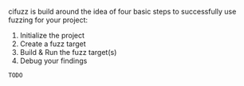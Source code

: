 cifuzz is build around the idea of four basic steps to successfully use fuzzing for your project:

1. Initialize the project
2. Create a fuzz target
3. Build & Run the fuzz target(s)
4. Debug your findings


`TODO`